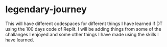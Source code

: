 # legendary-journey
This will have different codespaces for different things I have learned if DT using the 100 days code of Replit.
I will be adding things from some of the challanges I enjoyed and some other things I have made using the skills I have learned.

